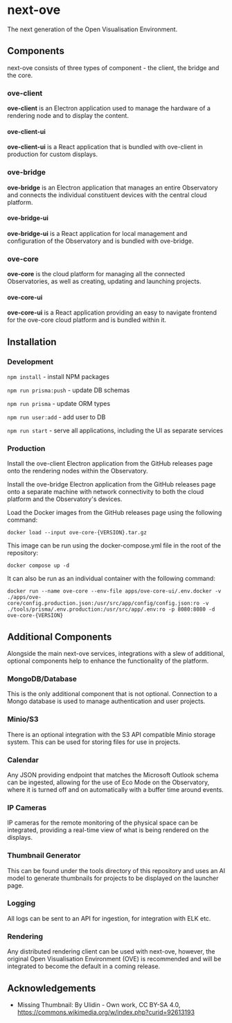 # next-ove

The next generation of the Open Visualisation Environment.

## Components

next-ove consists of three types of component - the client, the bridge and the
core.

### ove-client

**ove-client** is an Electron application used to manage the hardware of a
rendering node and to display the content.

#### ove-client-ui

**ove-client-ui** is a React application that is bundled with ove-client in
production for custom displays.

### ove-bridge

**ove-bridge** is an Electron application that manages an entire Observatory and
connects the individual constituent devices with the central cloud platform.

#### ove-bridge-ui

**ove-bridge-ui** is a React application for local management and configuration
of the Observatory and is bundled with ove-bridge.

### ove-core

**ove-core** is the cloud platform for managing all the connected Observatories,
as well as creating, updating and launching projects.

#### ove-core-ui

**ove-core-ui** is a React application providing an easy to navigate frontend
for the ove-core cloud platform and is bundled within it.

## Installation

### Development

```npm install``` - install NPM packages

```npm run prisma:push``` - update DB schemas

```npm run prisma``` - update ORM types

```npm run user:add``` - add user to DB

```npm run start``` - serve all applications, including the UI as separate services

### Production

Install the ove-client Electron application from the GitHub releases page onto
the rendering nodes within the Observatory.

Install the ove-bridge Electron application from the GitHub releases page onto a
separate machine with network connectivity to both the cloud platform and the
Observatory's devices.

Load the Docker images from the GitHub releases page using the following
command:

```docker load --input ove-core-{VERSION}.tar.gz```

This image can be run using the docker-compose.yml file in the root of the
repository:

```docker compose up -d```

It can also be run as an individual container with the following command:

```docker run --name ove-core --env-file apps/ove-core-ui/.env.docker -v ./apps/ove-core/config.production.json:/usr/src/app/config/config.json:ro -v ./tools/prisma/.env.production:/usr/src/app/.env:ro -p 8080:8080 -d ove-core-{VERSION}```

## Additional Components

Alongside the main next-ove services, integrations with a slew of additional,
optional
components help to enhance the functionality of the platform.

### MongoDB/Database

This is the only additional component that is not optional. Connection to a
Mongo database is used to manage authentication and user projects.

### Minio/S3

There is an optional integration with the S3 API compatible Minio storage
system. This can be used for storing files for use in projects.

### Calendar

Any JSON providing endpoint that matches the Microsoft Outlook schema can be
ingested, allowing for the use of Eco Mode on the Observatory, where it is
turned off and on automatically with a buffer time around events.

### IP Cameras

IP cameras for the remote monitoring of the physical space can be integrated,
providing a real-time view of what is being rendered on the displays.

### Thumbnail Generator

This can be found under the tools directory of this repository and uses an AI
model to generate thumbnails for projects to be displayed on the launcher page.

### Logging

All logs can be sent to an API for ingestion, for integration with ELK etc.

### Rendering

Any distributed rendering client can be used with next-ove, however, the
original Open Visualisation Environment (OVE) is recommended and will be
integrated to become the default in a coming release.

## Acknowledgements

- Missing Thumbnail: By Ulidin - Own work, CC BY-SA
  4.0, https://commons.wikimedia.org/w/index.php?curid=92613193
